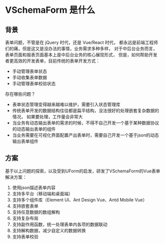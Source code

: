 # VSchemaForm 是什么


## 背景

表单问题，不管是在 jQuery 时代，还是 Vue/React 时代，
都永远是前端工程师们的痛，但是这又是没办法的事情，业务需求多种多样，
对于中后台业务而言，表单页面和报表页面基本上是中后台业务的核心展现形式，
但是，如何帮助开发者更高效的开发表单，目前传统的表单开发方式：

* 手动管理表单状态
* 手动收集表单数据
* 手动管理表单校验状态

存在哪些问题？

* 表单状态管理变得越来越难以维护，需要引入状态管理库
* 传统表单开发的数据结构往往都是扁平结构，没法很好的处理嵌套复杂数据的情况，
如果要处理，工作量会非常大
* 当业务有动态输出表单的需求的时候，不得不自己开发一个基于某种数据协议的动态输出表单的组件
* 当业务需要在可视化界面配置产出表单时，需要自己开发一个基于json的动态输出表单组件


## 方案

基于以上问题的探索，以及受到UForm的启发，研发了VSchemaForm的Vue表单解决方案：

1. 使用json描述表单内容
1. 支持多平台（移动端和桌面端）
1. 支持多个组件库（Element UI、Ant Design Vue、Antd Mobile Vue）
1. 支持嵌套表单
1. 支持任意数据的数组解构
1. 支持复杂布局
1. 支持副作用函数，统一处理表单内各项的数据联动
1. 支持解构数据，减少自定义的数据转换
1. 支持表单校验






